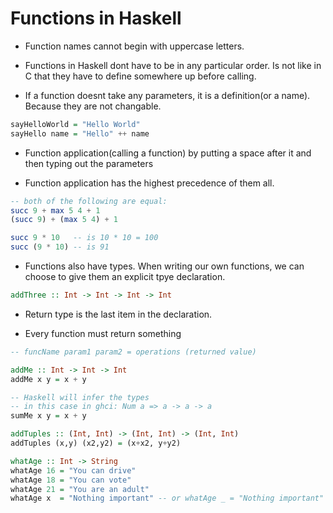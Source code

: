 # Functions in Haskell

- Function names cannot begin with uppercase letters.

- Functions in Haskell dont have to be in any particular order.
  Is not like in C that they have to define somewhere up before calling.

- If a function doesnt take any parameters, it is a definition(or a name).
  Because they are not changable.

```haskell
sayHelloWorld = "Hello World"
sayHello name = "Hello" ++ name
```

- Function application(calling a function) by putting a space after it and then
  typing out the parameters

- Function application has the highest precedence of them all.

```haskell
-- both of the following are equal:
succ 9 + max 5 4 + 1
(succ 9) + (max 5 4) + 1

succ 9 * 10   -- is 10 * 10 = 100
succ (9 * 10) -- is 91
```

- Functions also have types. When writing our own functions, we can choose to give
  them an explicit tpye declaration.

```haskell
addThree :: Int -> Int -> Int -> Int
```

- Return type is the last item in the declaration.

- Every function must return something


```haskell
-- funcName param1 param2 = operations (returned value)

addMe :: Int -> Int -> Int
addMe x y = x + y

-- Haskell will infer the types
-- in this case in ghci: Num a => a -> a -> a
sumMe x y = x + y

addTuples :: (Int, Int) -> (Int, Int) -> (Int, Int)
addTuples (x,y) (x2,y2) = (x+x2, y+y2)

whatAge :: Int -> String
whatAge 16 = "You can drive"
whatAge 18 = "You can vote"
whatAge 21 = "You are an adult"
whatAge x  = "Nothing important" -- or whatAge _ = "Nothing important"
```
